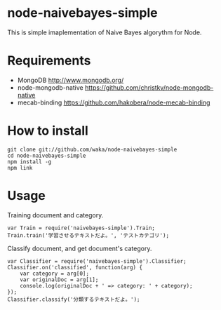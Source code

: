 node-naivebayes-simple
==========

This is simple imaplementation of Naive Bayes algorythm for Node.


Requirements
===========

- MongoDB http://www.mongodb.org/
- node-mongodb-native https://github.com/christkv/node-mongodb-native
- mecab-binding https://github.com/hakobera/node-mecab-binding


How to install
===========

    git clone git://github.com/waka/node-naivebayes-simple
    cd node-naivebayes-simple
    npm install -g
    npm link


Usage
==========

Training document and category.

    var Train = require('naivebayes-simple').Train;
    Train.train('学習させるテキストだよ。', 'テストカテゴリ');

Classify document, and get document's category.

    var Classifier = require('naivebayes-simple').Classifier;
    Classifier.on('classified', function(arg) {
        var category = arg[0];
        var originalDoc = arg[1];
        console.log(originalDoc + ' => category: ' + category);
    });
    Classifier.classify('分類するテキストだよ。');
